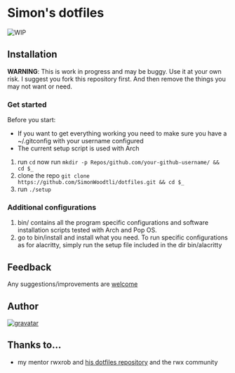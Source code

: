 # Simon's dotfiles

![WIP](https://img.shields.io/badge/status-wip-red)

## Installation

**WARNING**: This is work in progress and may be buggy. Use it at your own risk. I suggest you fork this repository
first. And then remove the things you may not want or need.

### Get started

Before you start:
- If you want to get everything working you need to make sure you have a ~/.gitconfig with your username configured
- The current setup script is used with Arch

1. run `cd` now run `mkdir -p Repos/github.com/your-github-username/ && cd $_`
2. clone the repo `git clone https://github.com/SimonWoodtli/dotfiles.git && cd $_`
3. run `./setup`

### Additional configurations

1. bin/ contains all the program specific configurations and software installation scripts tested with Arch and Pop OS.
2. go to bin/install and install what you need. To run specific configurations as for alacritty, simply run the setup file included in the dir bin/alacritty

## Feedback

Any suggestions/improvements are [welcome](https://github.com/xnasero/dotfiles/issues)

## Author
[![gravatar](https://secure.gravatar.com/avatar/ba834a706f9df56eee8ee59a2f7be941?s=200)](https://www.linkedin.com/in/simon-donald-woodtli-b61872105/)

## Thanks to…

* my mentor rwxrob and [his dotfiles repository](https://gitlab.com/rwxrob/dotfiles) and the rwx community
